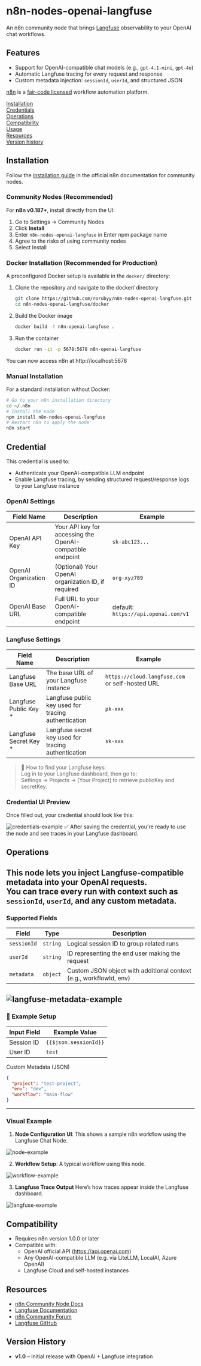# n8n-nodes-openai-langfuse

An n8n community node that brings [Langfuse](https://langfuse.com) observability to your OpenAI chat workflows.

## Features

- Support for OpenAI-compatible chat models (e.g., `gpt-4.1-mini`, `gpt-4o`)
- Automatic Langfuse tracing for every request and response
- Custom metadata injection: `sessionId`, `userId`, and structured JSON

[n8n](https://n8n.io/) is a [fair-code licensed](https://docs.n8n.io/reference/license/) workflow automation platform.

[Installation](#installation)  
[Credentials](#credentials)  <!-- delete if no auth needed -->  
[Operations](#operations)  
[Compatibility](#compatibility)  
[Usage](#usage)  <!-- delete if not using this section -->  
[Resources](#resources)  
[Version history](#version-history)  <!-- delete if not using this section -->  

## Installation
Follow the [installation guide](https://docs.n8n.io/integrations/community-nodes/installation/) in the official n8n documentation for community nodes.

### Community Nodes (Recommended)
For **n8n v0.187+**, install directly from the UI:
1. Go to Settings → Community Nodes
2. Click **Install**
3. Enter `n8n-nodes-openai-langfuse` in Enter npm package name
4. Agree to the risks of using community nodes
5. Select Install

### Docker Installation (Recommended for Production)
A preconfigured Docker setup is available in the `docker/` directory:

1. Clone the repository and navigate to the docker/ directory
    ```bash
    git clone https://github.com/rorubyy/n8n-nodes-openai-langfuse.git
    cd n8n-nodes-openai-langfuse/docker
    ```
2. Build the Docker image
    ```bash
    docker build -t n8n-openai-langfuse .
    ```
3. Run the container
    ```bash
    docker run -it -p 5678:5678 n8n-openai-langfuse
    ```
You can now access n8n at http://localhost:5678

### Manual Installation
For a standard installation without Docker:
```bash
# Go to your n8n installation directory
cd ~/.n8n 
# Install the node
npm install n8n-nodes-openai-langfuse
# Restart n8n to apply the node
n8n start
```
## Credential 

This credential is used to:
- Authenticate your OpenAI-compatible LLM endpoint
- Enable Langfuse tracing, by sending structured request/response logs to your Langfuse instance
### OpenAI Settings
|Field Name|Description|Example|
|-----|-----|-----|
|OpenAI API Key|Your API key for accessing the OpenAI-compatible endpoint|`sk-abc123...`|
OpenAI Organization ID|(Optional) Your OpenAI organization ID, if required|`org-xyz789`|
|OpenAI Base URL|Full URL to your OpenAI-compatible endpoint|default: `https://api.openai.com/v1`|
### Langfuse Settings
|Field Name|Description|Example|
|-----|-----|-----|
Langfuse Base URL|The base URL of your Langfuse instance|`https://cloud.langfuse.com` or self-hosted URL|
|Langfuse Public Key *|Langfuse public key used for tracing authentication|`pk-xxx`|
Langfuse Secret Key *|Langfuse secret key used for tracing authentication|`sk-xxx`|

> 🔑 How to find your Langfuse keys: <br>
> Log in to your Langfuse dashboard, then go to: <br>
> Settings → Projects → [Your Project] to retrieve publicKey and secretKey.

### Credential UI Preview
Once filled out, your credential should look like this:

![credentials-example](https://github.com/rorubyy/n8n-nodes-openai-langfuse/blob/main/assets/credential-example.png?raw=true)
✅ After saving the credential, you're ready to use the node and see traces in your Langfuse dashboard.

## Operations

This node lets you inject Langfuse-compatible metadata into your OpenAI requests.  
You can trace every run with context such as `sessionId`, `userId`, and any custom metadata.
---
### Supported Fields

| Field | Type | Description |
|----------|----------|----------|
| `sessionId` | `string` | Logical session ID to group related runs |
| `userId` | `string` | ID representing the end user making the request |
| `metadata` | `object` | Custom JSON object with additional context (e.g., workflowId, env) |

![langfuse-metadata-example](https://github.com/rorubyy/n8n-nodes-openai-langfuse/blob/main/assets/langfuse-metadata-example.png?raw=true)
---
### 🧪 Example Setup
| Input Field | Example Value |
|----------|----------|
| Session ID | `{{$json.sessionId}}`|
| User ID | `test` |	
Custom Metadata (JSON)
```json
{
  "project": "test-project",
  "env": "dev",
  "workflow": "main-flow"
}
```
---
### Visual Example
1. **Node Configuration UI**: This shows a sample n8n workflow using the Langfuse Chat Node.

![node-example](https://github.com/rorubyy/n8n-nodes-openai-langfuse/blob/main/assets/node-example.png?raw=true)

2. **Workflow Setup**: A typical workflow using this node.

![workflow-example](https://github.com/rorubyy/n8n-nodes-openai-langfuse/blob/main/assets/workflow-example.png?raw=true)

3. **Langfuse Trace Output**
Here’s how traces appear inside the Langfuse dashboard.

![langfuse-example](https://github.com/rorubyy/n8n-nodes-openai-langfuse/blob/main/assets/langfuse-example.png?raw=true)


## Compatibility
- Requires n8n version 1.0.0 or later
- Compatible with:
  - OpenAI official API (https://api.openai.com)
  - Any OpenAI-compatible LLM (e.g. via LiteLLM, LocalAI, Azure OpenAI)
  - Langfuse Cloud and self-hosted instances

## Resources

- [n8n Community Node Docs](https://docs.n8n.io/integrations/community-nodes/)
- [Langfuse Documentation](https://docs.langfuse.com/)
- [n8n Community Forum](https://community.n8n.io/)
- [Langfuse GitHub](https://github.com/langfuse/langfuse)

## Version History

- **v1.0** – Initial release with OpenAI + Langfuse integration